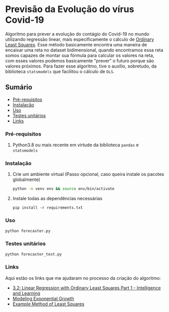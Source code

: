# Previsão da Evolução do vírus Covid-19

Algoritmo para prever a evolução do contágio do Covid-19 no mundo utilizando regressão linear, mais especificamente o cálculo de [Ordinary Least Squares](https://en.wikipedia.org/wiki/Ordinary_least_squares). Esse método basicamente encontra uma maneira de encaixar uma reta no dataset bidimensional, quando encontramos essa reta somos capazes de montar sua fórmula para calcular os valores na reta, com esses valores podemos basicamente "prever" o futuro porque são valores próximos. Para fazer esse algoritmo, tive o auxílio, sobretudo, da biblioteca `statsmodels` que facilitou o cálculo de `OLS`.

## Sumário
- [Pré-requisitos](#pré-requisitos)
- [Instalação](#instalação)
- [Uso](#uso)
- [Testes unitários](#testes-unitários)
- [Links](#links)

### Pré-requisitos

  1. Python3.8 ou mais recente em virtude da biblioteca `pandas` e `statsmodels`

### Instalação

  1. Crie um ambiente virtual (Passo opcional, caso queira instale os pacotes globalmente)

     ```bash
     python -m venv env && source env/bin/activate
     ```

  2. Instale todas as dependências necessárias
     ```
     pip install -r requirements.txt
 	   ```

### Uso

```bash
python forecaster.py
```

### Testes unitários

```bash
python forecaster_test.py
```

### Links

Aqui estão os links que me ajudaram no processo da criação do algoritmo:
   - [3.2: Linear Regression with Ordinary Least Squares Part 1 - Intelligence and Learning](https://www.youtube.com/watch?v=szXbuO3bVRk)
   - [Modeling Exponential Growth](https://towardsdatascience.com/modeling-exponential-growth-49a2b6f22e1f#_=) 
   - [Example Method of Least Squares](https://www.emathzone.com/tutorials/basic-statistics/example-method-of-least-squares.html)
